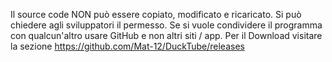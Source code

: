 Il source code NON può essere copiato, modificato e ricaricato. Si può chiedere agli sviluppatori il permesso.
Se si vuole condividere il programma con qualcun'altro usare GitHub e non altri siti / app.
Per il Download visitare la sezione https://github.com/Mat-12/DuckTube/releases
